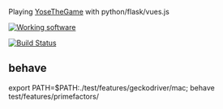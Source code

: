 Playing [YoseTheGame](http://yosethegame.com) with python/flask/vues.js

[![Working software](https://img.shields.io/badge/yose-80-brightgreen.svg)](https://yose-python.herokuapp.com/)

[![Build Status](https://travis-ci.org/ericminio/yose-python.svg?branch=master)](https://travis-ci.org/ericminio/yose-python)

## behave

export PATH=$PATH:./test/features/geckodriver/mac; behave test/features/primefactors/
